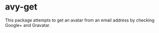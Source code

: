 # avy-get
This package attempts to get an avatar from an email address by checking Google+ and Gravatar.
